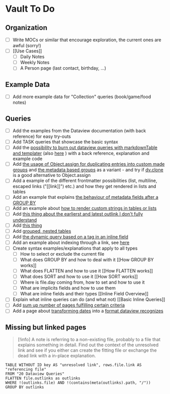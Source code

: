 # Vault To Do

## Organization

- [ ] Write MOCs or similar that encourage exploration, the current ones are awful (sorry!)
- [ ] [[Use Cases]]
	- [ ] Daily Notes
	- [ ] Weekly Notes
	- [ ] A Person page (last contact, birthday, ...)

## Example Data
- [ ] Add more example data for "Collection" queries (book/game/food notes)

## Queries
- [ ] Add the examples from the Dataview documentation (with back reference) for easy try-outs
- [ ] Add TASK queries that showcase the basic syntax
- [ ] Add the [possibility to burn out dataview queries with markdownTable and templater](https://github.com/blacksmithgu/obsidian-dataview/discussions/1241) (also [here](https://forum.obsidian.md/t/dataviewjs-snippet-showcase/17847/225) ) with a back reference, explanation and example code
- [ ] Add [the usage of Object.assign for duplicating entries into custom made groups](https://discord.com/channels/686053708261228577/875721010144477204/1003404078233178263) and [the metadata based groups](https://discord.com/channels/686053708261228577/875721010144477204/1005498669719638119) as a variant - and try if [dv.clone](https://blacksmithgu.github.io/obsidian-dataview/api/code-reference/#dvclonevalue) is a good alternative to Object.assign
- [ ] Add a example of the different frontmatter possibilities (list, multiline, escaped links ("[[link]]") etc.) and how they get rendered in lists and tables
- [ ] Add an example that explains [the behaviour of metadata fields after a GROUP BY](https://discord.com/channels/686053708261228577/875721010144477204/1004654445348532234)
- [ ] Add an example about [how to render custom strings in tables or lists](https://discord.com/channels/686053708261228577/875721010144477204/1004658573009227836)
- [ ] Add [this thing about the earlierst and latest outlink I don't fully understand](https://discord.com/channels/686053708261228577/875721010144477204/1004254235812184124)
- [ ] Add [this thing](https://discord.com/channels/686053708261228577/875721010144477204/1003433672780808212)
- [ ] Add [grouped, nested tables](https://discord.com/channels/686053708261228577/875721010144477204/1002958739705438288)
- [ ] Add [the dynamic query based on a tag in an inline field](https://discord.com/channels/@me/973972301127249950/1001569802629951640)
- [ ] Add an example about indexing through a link, see [here](https://discord.com/channels/686053708261228577/875721010144477204/1006970754375614635) 
- [ ] Create  syntax examples/explanations that apply to all types
	- [ ] How to select or exclude the current file
	- [ ] What does GROUP BY and how to deal with it [[How GROUP BY works]]
	- [ ] What does FLATTEN and how to use it [[How FLATTEN works]]
	- [ ] What does SORT and how to use it [[How SORT works]]
	- [ ] Where is file.day coming from, how to set and how to use it
	- [ ] What are implicits fields and how to use them 
	- [ ] What are inline fields and their types [[Inline Field Overview]]
 - [ ] Explain what inline queries can do (and what not) [[Basic Inline Queries]]
 - [ ] Add [sum up number of pages fulfilling certain criteria](https://discord.com/channels/686053708261228577/875721010144477204/1010262245755858994)
 - [ ] Add a page about [transforming dates](https://discord.com/channels/686053708261228577/875721010144477204/1011564039639404584) into a [format dataview recognizes](https://blacksmithgu.github.io/obsidian-dataview/data-annotation/#field-types)

## Missing but linked pages

> [!info] 
> A note is referring to a non-existing file, probably to a file that explains something in detail. Find out the context of the unresolved link and see if you either can create the fitting file or exchange the dead link with a in-place explanation.

```dataview
TABLE WITHOUT ID key AS "unresolved link", rows.file.link AS "referencing file"
FROM "20 Dataview Queries"
FLATTEN file.outlinks as outlinks
WHERE !(outlinks.file) AND !(contains(meta(outlinks).path, "/"))
GROUP BY outlinks
```
